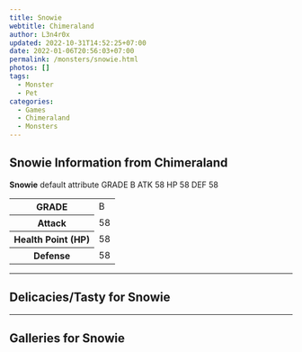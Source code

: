 ```yaml
---
title: Snowie
webtitle: Chimeraland
author: L3n4r0x
updated: 2022-10-31T14:52:25+07:00
date: 2022-01-06T20:56:03+07:00
permalink: /monsters/snowie.html
photos: []
tags:
  - Monster
  - Pet
categories:
  - Games
  - Chimeraland
  - Monsters
---
```


<section id="bootstrap-wrapper"><link rel="stylesheet" href="https://cdn.statically.io/gh/dimaslanjaka/Web-Manajemen/40ac3225/css/bootstrap-4.5-wrapper.css"/><h1>Snowie Information from Chimeraland</h1><p><b>Snowie</b> default attribute GRADE B ATK 58 HP 58 DEF 58<table><tr><th>GRADE</th><td>B</td></tr><tr><th>Attack</th><td>58</td></tr><tr><th>Health Point (HP)</th><td>58</td></tr><tr><th>Defense</th><td>58</td></tr></table></p><hr/><h2>Delicacies/Tasty for Snowie</h2><hr/><div id="gallery"><h2>Galleries for Snowie</h2><div class="row"></div></div></section>